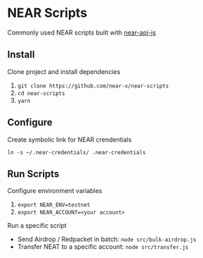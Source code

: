 # NEAR Scripts

Commonly used NEAR scripts built with [near-api-js](https://docs.near.org/docs/develop/front-end/near-api-js)

## Install

Clone project and install dependencies

1. `git clone https://github.com/near-x/near-scripts`
2. `cd near-scripts`
3. `yarn`

## Configure

Create symbolic link for NEAR crendentials

`ln -s ~/.near-credentials/ .near-credentials`

## Run Scripts

Configure environment variables

1. `export NEAR_ENV=testnet`
2. `export NEAR_ACCOUNT=<your account>`

Run a specific script

- Send Airdrop / Redpacket in batch: `node src/bulk-airdrop.js`
- Transfer NEAT to a specific account: `node src/transfer.js`
